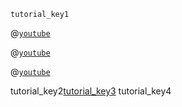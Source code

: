 ```ngMeta
tutorial_key1
```

@[`youtube`](13TLUMw6og0)

@[`youtube`](Fr83ObluJ2A)

@[`youtube`](pJLJ8eE5u6Q)

tutorial_key2[tutorial_key3](http://www.tinyteflteacher.co.uk/learning-english/grammar/exercises/much-comparatives.html)
tutorial_key4

